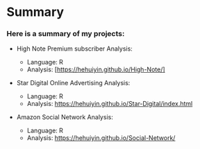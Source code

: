 # Summary

### Here is a summary of my projects:

* High Note Premium subscriber Analysis:
  + Language: R
  + Analysis: [https://hehuiyin.github.io/High-Note/]

* Star Digital Online Advertising Analysis:
  + Language: R
  + Analysis: https://hehuiyin.github.io/Star-Digital/index.html

* Amazon Social Network Analysis:
  + Language: R
  + Analysis: https://hehuiyin.github.io/Social-Network/
